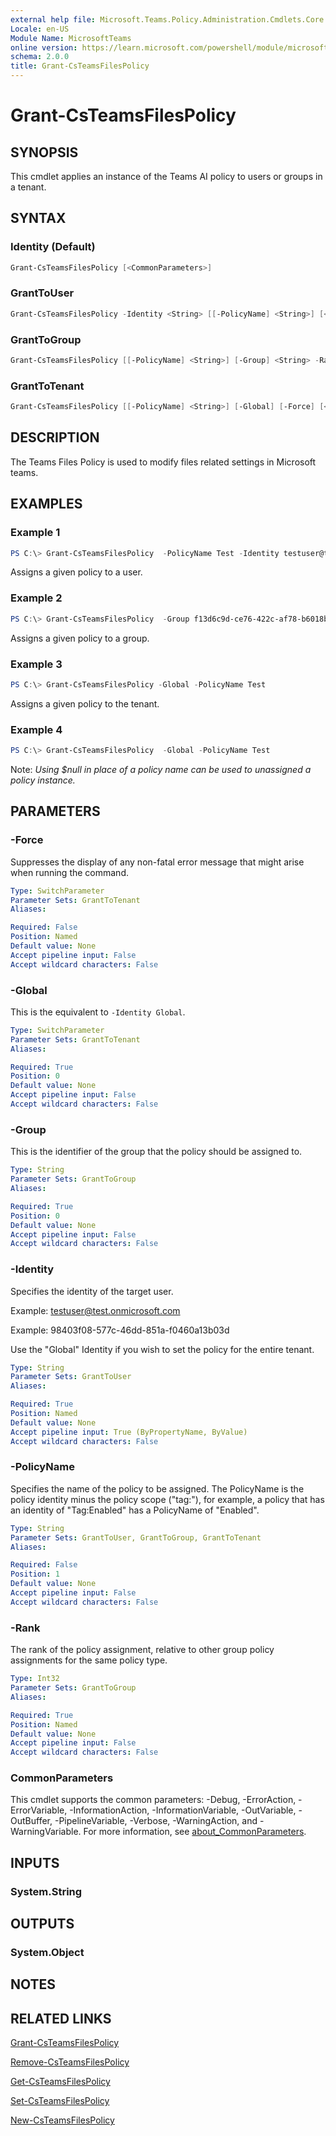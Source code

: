 ```yaml
---
external help file: Microsoft.Teams.Policy.Administration.Cmdlets.Core.dll-Help.xml
Locale: en-US
Module Name: MicrosoftTeams
online version: https://learn.microsoft.com/powershell/module/microsoftteams/grant-csteamsfilespolicy
schema: 2.0.0
title: Grant-CsTeamsFilesPolicy
---
```


# Grant-CsTeamsFilesPolicy

## SYNOPSIS

This cmdlet applies an instance of the Teams AI policy to users or groups in a tenant.

## SYNTAX

### Identity (Default)

```powershell
Grant-CsTeamsFilesPolicy [<CommonParameters>]
```

### GrantToUser

```powershell
Grant-CsTeamsFilesPolicy -Identity <String> [[-PolicyName] <String>] [<CommonParameters>]
```

### GrantToGroup

```powershell
Grant-CsTeamsFilesPolicy [[-PolicyName] <String>] [-Group] <String> -Rank <Int32> [<CommonParameters>]
```

### GrantToTenant

```powershell
Grant-CsTeamsFilesPolicy [[-PolicyName] <String>] [-Global] [-Force] [<CommonParameters>]
```

## DESCRIPTION

The Teams Files Policy is used to modify files related settings in Microsoft teams.

## EXAMPLES

### Example 1

```powershell
PS C:\> Grant-CsTeamsFilesPolicy  -PolicyName Test -Identity testuser@test.onmicrosoft.com
```

Assigns a given policy to a user.

### Example 2

```powershell
PS C:\> Grant-CsTeamsFilesPolicy  -Group f13d6c9d-ce76-422c-af78-b6018b4d9c80 -PolicyName Test
```

Assigns a given policy to a group.

### Example 3

```powershell
PS C:\> Grant-CsTeamsFilesPolicy -Global -PolicyName Test
```

Assigns a given policy to the tenant.

### Example 4

```powershell
PS C:\> Grant-CsTeamsFilesPolicy  -Global -PolicyName Test
```

Note: _Using $null in place of a policy name can be used to unassigned a policy instance._

## PARAMETERS

### -Force

Suppresses the display of any non-fatal error message that might arise when running the command.

```yaml
Type: SwitchParameter
Parameter Sets: GrantToTenant
Aliases:

Required: False
Position: Named
Default value: None
Accept pipeline input: False
Accept wildcard characters: False
```

### -Global

This is the equivalent to `-Identity Global`.

```yaml
Type: SwitchParameter
Parameter Sets: GrantToTenant
Aliases:

Required: True
Position: 0
Default value: None
Accept pipeline input: False
Accept wildcard characters: False
```

### -Group

This is the identifier of the group that the policy should be assigned to.

```yaml
Type: String
Parameter Sets: GrantToGroup
Aliases:

Required: True
Position: 0
Default value: None
Accept pipeline input: False
Accept wildcard characters: False
```

### -Identity

Specifies the identity of the target user.

Example: <testuser@test.onmicrosoft.com>

Example: 98403f08-577c-46dd-851a-f0460a13b03d

Use the "Global" Identity if you wish to set the policy for the entire tenant.

```yaml
Type: String
Parameter Sets: GrantToUser
Aliases:

Required: True
Position: Named
Default value: None
Accept pipeline input: True (ByPropertyName, ByValue)
Accept wildcard characters: False
```

### -PolicyName

Specifies the name of the policy to be assigned. The PolicyName is the policy identity minus the policy scope ("tag:"), for example, a policy that has an identity of "Tag:Enabled" has a PolicyName of "Enabled".

```yaml
Type: String
Parameter Sets: GrantToUser, GrantToGroup, GrantToTenant
Aliases:

Required: False
Position: 1
Default value: None
Accept pipeline input: False
Accept wildcard characters: False
```

### -Rank

The rank of the policy assignment, relative to other group policy assignments for the same policy type.

```yaml
Type: Int32
Parameter Sets: GrantToGroup
Aliases:

Required: True
Position: Named
Default value: None
Accept pipeline input: False
Accept wildcard characters: False
```

### CommonParameters

This cmdlet supports the common parameters: -Debug, -ErrorAction, -ErrorVariable, -InformationAction, -InformationVariable, -OutVariable, -OutBuffer, -PipelineVariable, -Verbose, -WarningAction, and -WarningVariable. For more information, see [about_CommonParameters](http://go.microsoft.com/fwlink/?LinkID=113216).

## INPUTS

### System.String

## OUTPUTS

### System.Object

## NOTES

## RELATED LINKS

[Grant-CsTeamsFilesPolicy](Grant-CsTeamsFilesPolicy.md)

[Remove-CsTeamsFilesPolicy](Remove-CsTeamsFilesPolicy.md)

[Get-CsTeamsFilesPolicy](Get-CsTeamsFilesPolicy.md)

[Set-CsTeamsFilesPolicy](Set-CsTeamsFilesPolicy.md)

[New-CsTeamsFilesPolicy](New-CsTeamsFilesPolicy.md)
